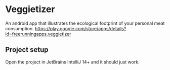 # Veggietizer
An android app that illustrates the ecological footprint of your personal meat consumption.
https://play.google.com/store/apps/details?id=freerunningapps.veggietizer

## Project setup
Open the project in JetBrains IntelliJ 14+ and it should just work.
